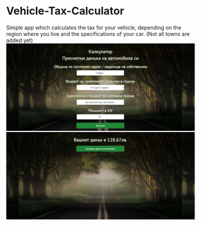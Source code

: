 # Vehicle-Tax-Calculator
 Simple app which calculates the tax for your vehicle, depending on the region where you live and the specifications of your car. (Not all towns are added yet)
![alt text](https://github.com/MertYumer/Vehicle-Tax-Calculator/blob/master/main-page.JPG)
![alt text](https://github.com/MertYumer/Vehicle-Tax-Calculator/blob/master/result-page.JPG)
